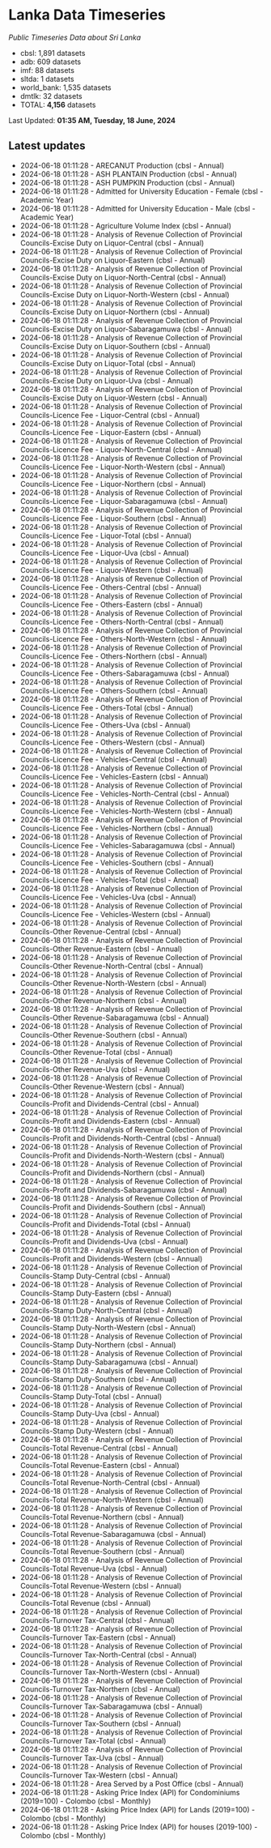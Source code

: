 # Lanka Data Timeseries
*Public Timeseries Data about Sri Lanka*

* cbsl: 1,891 datasets
* adb: 609 datasets
* imf: 88 datasets
* sltda: 1 datasets
* world_bank: 1,535 datasets
* dmtlk: 32 datasets
* TOTAL: **4,156** datasets

Last Updated: **01:35 AM, Tuesday, 18 June, 2024**

## Latest updates

* 2024-06-18 01:11:28 - ARECANUT Production (cbsl - Annual)
* 2024-06-18 01:11:28 - ASH PLANTAIN Production (cbsl - Annual)
* 2024-06-18 01:11:28 - ASH PUMPKIN Production (cbsl - Annual)
* 2024-06-18 01:11:28 - Admitted for University Education - Female (cbsl - Academic Year)
* 2024-06-18 01:11:28 - Admitted for University Education - Male (cbsl - Academic Year)
* 2024-06-18 01:11:28 - Agriculture Volume Index (cbsl - Annual)
* 2024-06-18 01:11:28 - Analysis of Revenue Collection of Provincial Councils-Excise Duty on Liquor-Central (cbsl - Annual)
* 2024-06-18 01:11:28 - Analysis of Revenue Collection of Provincial Councils-Excise Duty on Liquor-Eastern (cbsl - Annual)
* 2024-06-18 01:11:28 - Analysis of Revenue Collection of Provincial Councils-Excise Duty on Liquor-North-Central (cbsl - Annual)
* 2024-06-18 01:11:28 - Analysis of Revenue Collection of Provincial Councils-Excise Duty on Liquor-North-Western (cbsl - Annual)
* 2024-06-18 01:11:28 - Analysis of Revenue Collection of Provincial Councils-Excise Duty on Liquor-Northern (cbsl - Annual)
* 2024-06-18 01:11:28 - Analysis of Revenue Collection of Provincial Councils-Excise Duty on Liquor-Sabaragamuwa (cbsl - Annual)
* 2024-06-18 01:11:28 - Analysis of Revenue Collection of Provincial Councils-Excise Duty on Liquor-Southern (cbsl - Annual)
* 2024-06-18 01:11:28 - Analysis of Revenue Collection of Provincial Councils-Excise Duty on Liquor-Total (cbsl - Annual)
* 2024-06-18 01:11:28 - Analysis of Revenue Collection of Provincial Councils-Excise Duty on Liquor-Uva (cbsl - Annual)
* 2024-06-18 01:11:28 - Analysis of Revenue Collection of Provincial Councils-Excise Duty on Liquor-Western (cbsl - Annual)
* 2024-06-18 01:11:28 - Analysis of Revenue Collection of Provincial Councils-Licence Fee - Liquor-Central (cbsl - Annual)
* 2024-06-18 01:11:28 - Analysis of Revenue Collection of Provincial Councils-Licence Fee - Liquor-Eastern (cbsl - Annual)
* 2024-06-18 01:11:28 - Analysis of Revenue Collection of Provincial Councils-Licence Fee - Liquor-North-Central (cbsl - Annual)
* 2024-06-18 01:11:28 - Analysis of Revenue Collection of Provincial Councils-Licence Fee - Liquor-North-Western (cbsl - Annual)
* 2024-06-18 01:11:28 - Analysis of Revenue Collection of Provincial Councils-Licence Fee - Liquor-Northern (cbsl - Annual)
* 2024-06-18 01:11:28 - Analysis of Revenue Collection of Provincial Councils-Licence Fee - Liquor-Sabaragamuwa (cbsl - Annual)
* 2024-06-18 01:11:28 - Analysis of Revenue Collection of Provincial Councils-Licence Fee - Liquor-Southern (cbsl - Annual)
* 2024-06-18 01:11:28 - Analysis of Revenue Collection of Provincial Councils-Licence Fee - Liquor-Total (cbsl - Annual)
* 2024-06-18 01:11:28 - Analysis of Revenue Collection of Provincial Councils-Licence Fee - Liquor-Uva (cbsl - Annual)
* 2024-06-18 01:11:28 - Analysis of Revenue Collection of Provincial Councils-Licence Fee - Liquor-Western (cbsl - Annual)
* 2024-06-18 01:11:28 - Analysis of Revenue Collection of Provincial Councils-Licence Fee - Others-Central (cbsl - Annual)
* 2024-06-18 01:11:28 - Analysis of Revenue Collection of Provincial Councils-Licence Fee - Others-Eastern (cbsl - Annual)
* 2024-06-18 01:11:28 - Analysis of Revenue Collection of Provincial Councils-Licence Fee - Others-North-Central (cbsl - Annual)
* 2024-06-18 01:11:28 - Analysis of Revenue Collection of Provincial Councils-Licence Fee - Others-North-Western (cbsl - Annual)
* 2024-06-18 01:11:28 - Analysis of Revenue Collection of Provincial Councils-Licence Fee - Others-Northern (cbsl - Annual)
* 2024-06-18 01:11:28 - Analysis of Revenue Collection of Provincial Councils-Licence Fee - Others-Sabaragamuwa (cbsl - Annual)
* 2024-06-18 01:11:28 - Analysis of Revenue Collection of Provincial Councils-Licence Fee - Others-Southern (cbsl - Annual)
* 2024-06-18 01:11:28 - Analysis of Revenue Collection of Provincial Councils-Licence Fee - Others-Total (cbsl - Annual)
* 2024-06-18 01:11:28 - Analysis of Revenue Collection of Provincial Councils-Licence Fee - Others-Uva (cbsl - Annual)
* 2024-06-18 01:11:28 - Analysis of Revenue Collection of Provincial Councils-Licence Fee - Others-Western (cbsl - Annual)
* 2024-06-18 01:11:28 - Analysis of Revenue Collection of Provincial Councils-Licence Fee - Vehicles-Central (cbsl - Annual)
* 2024-06-18 01:11:28 - Analysis of Revenue Collection of Provincial Councils-Licence Fee - Vehicles-Eastern (cbsl - Annual)
* 2024-06-18 01:11:28 - Analysis of Revenue Collection of Provincial Councils-Licence Fee - Vehicles-North-Central (cbsl - Annual)
* 2024-06-18 01:11:28 - Analysis of Revenue Collection of Provincial Councils-Licence Fee - Vehicles-North-Western (cbsl - Annual)
* 2024-06-18 01:11:28 - Analysis of Revenue Collection of Provincial Councils-Licence Fee - Vehicles-Northern (cbsl - Annual)
* 2024-06-18 01:11:28 - Analysis of Revenue Collection of Provincial Councils-Licence Fee - Vehicles-Sabaragamuwa (cbsl - Annual)
* 2024-06-18 01:11:28 - Analysis of Revenue Collection of Provincial Councils-Licence Fee - Vehicles-Southern (cbsl - Annual)
* 2024-06-18 01:11:28 - Analysis of Revenue Collection of Provincial Councils-Licence Fee - Vehicles-Total (cbsl - Annual)
* 2024-06-18 01:11:28 - Analysis of Revenue Collection of Provincial Councils-Licence Fee - Vehicles-Uva (cbsl - Annual)
* 2024-06-18 01:11:28 - Analysis of Revenue Collection of Provincial Councils-Licence Fee - Vehicles-Western (cbsl - Annual)
* 2024-06-18 01:11:28 - Analysis of Revenue Collection of Provincial Councils-Other Revenue-Central (cbsl - Annual)
* 2024-06-18 01:11:28 - Analysis of Revenue Collection of Provincial Councils-Other Revenue-Eastern (cbsl - Annual)
* 2024-06-18 01:11:28 - Analysis of Revenue Collection of Provincial Councils-Other Revenue-North-Central (cbsl - Annual)
* 2024-06-18 01:11:28 - Analysis of Revenue Collection of Provincial Councils-Other Revenue-North-Western (cbsl - Annual)
* 2024-06-18 01:11:28 - Analysis of Revenue Collection of Provincial Councils-Other Revenue-Northern (cbsl - Annual)
* 2024-06-18 01:11:28 - Analysis of Revenue Collection of Provincial Councils-Other Revenue-Sabaragamuwa (cbsl - Annual)
* 2024-06-18 01:11:28 - Analysis of Revenue Collection of Provincial Councils-Other Revenue-Southern (cbsl - Annual)
* 2024-06-18 01:11:28 - Analysis of Revenue Collection of Provincial Councils-Other Revenue-Total (cbsl - Annual)
* 2024-06-18 01:11:28 - Analysis of Revenue Collection of Provincial Councils-Other Revenue-Uva (cbsl - Annual)
* 2024-06-18 01:11:28 - Analysis of Revenue Collection of Provincial Councils-Other Revenue-Western (cbsl - Annual)
* 2024-06-18 01:11:28 - Analysis of Revenue Collection of Provincial Councils-Profit and Dividends-Central (cbsl - Annual)
* 2024-06-18 01:11:28 - Analysis of Revenue Collection of Provincial Councils-Profit and Dividends-Eastern (cbsl - Annual)
* 2024-06-18 01:11:28 - Analysis of Revenue Collection of Provincial Councils-Profit and Dividends-North-Central (cbsl - Annual)
* 2024-06-18 01:11:28 - Analysis of Revenue Collection of Provincial Councils-Profit and Dividends-North-Western (cbsl - Annual)
* 2024-06-18 01:11:28 - Analysis of Revenue Collection of Provincial Councils-Profit and Dividends-Northern (cbsl - Annual)
* 2024-06-18 01:11:28 - Analysis of Revenue Collection of Provincial Councils-Profit and Dividends-Sabaragamuwa (cbsl - Annual)
* 2024-06-18 01:11:28 - Analysis of Revenue Collection of Provincial Councils-Profit and Dividends-Southern (cbsl - Annual)
* 2024-06-18 01:11:28 - Analysis of Revenue Collection of Provincial Councils-Profit and Dividends-Total (cbsl - Annual)
* 2024-06-18 01:11:28 - Analysis of Revenue Collection of Provincial Councils-Profit and Dividends-Uva (cbsl - Annual)
* 2024-06-18 01:11:28 - Analysis of Revenue Collection of Provincial Councils-Profit and Dividends-Western (cbsl - Annual)
* 2024-06-18 01:11:28 - Analysis of Revenue Collection of Provincial Councils-Stamp Duty-Central (cbsl - Annual)
* 2024-06-18 01:11:28 - Analysis of Revenue Collection of Provincial Councils-Stamp Duty-Eastern (cbsl - Annual)
* 2024-06-18 01:11:28 - Analysis of Revenue Collection of Provincial Councils-Stamp Duty-North-Central (cbsl - Annual)
* 2024-06-18 01:11:28 - Analysis of Revenue Collection of Provincial Councils-Stamp Duty-North-Western (cbsl - Annual)
* 2024-06-18 01:11:28 - Analysis of Revenue Collection of Provincial Councils-Stamp Duty-Northern (cbsl - Annual)
* 2024-06-18 01:11:28 - Analysis of Revenue Collection of Provincial Councils-Stamp Duty-Sabaragamuwa (cbsl - Annual)
* 2024-06-18 01:11:28 - Analysis of Revenue Collection of Provincial Councils-Stamp Duty-Southern (cbsl - Annual)
* 2024-06-18 01:11:28 - Analysis of Revenue Collection of Provincial Councils-Stamp Duty-Total (cbsl - Annual)
* 2024-06-18 01:11:28 - Analysis of Revenue Collection of Provincial Councils-Stamp Duty-Uva (cbsl - Annual)
* 2024-06-18 01:11:28 - Analysis of Revenue Collection of Provincial Councils-Stamp Duty-Western (cbsl - Annual)
* 2024-06-18 01:11:28 - Analysis of Revenue Collection of Provincial Councils-Total Revenue-Central (cbsl - Annual)
* 2024-06-18 01:11:28 - Analysis of Revenue Collection of Provincial Councils-Total Revenue-Eastern (cbsl - Annual)
* 2024-06-18 01:11:28 - Analysis of Revenue Collection of Provincial Councils-Total Revenue-North-Central (cbsl - Annual)
* 2024-06-18 01:11:28 - Analysis of Revenue Collection of Provincial Councils-Total Revenue-North-Western (cbsl - Annual)
* 2024-06-18 01:11:28 - Analysis of Revenue Collection of Provincial Councils-Total Revenue-Northern (cbsl - Annual)
* 2024-06-18 01:11:28 - Analysis of Revenue Collection of Provincial Councils-Total Revenue-Sabaragamuwa (cbsl - Annual)
* 2024-06-18 01:11:28 - Analysis of Revenue Collection of Provincial Councils-Total Revenue-Southern (cbsl - Annual)
* 2024-06-18 01:11:28 - Analysis of Revenue Collection of Provincial Councils-Total Revenue-Uva (cbsl - Annual)
* 2024-06-18 01:11:28 - Analysis of Revenue Collection of Provincial Councils-Total Revenue-Western (cbsl - Annual)
* 2024-06-18 01:11:28 - Analysis of Revenue Collection of Provincial Councils-Total Revenue (cbsl - Annual)
* 2024-06-18 01:11:28 - Analysis of Revenue Collection of Provincial Councils-Turnover Tax-Central (cbsl - Annual)
* 2024-06-18 01:11:28 - Analysis of Revenue Collection of Provincial Councils-Turnover Tax-Eastern (cbsl - Annual)
* 2024-06-18 01:11:28 - Analysis of Revenue Collection of Provincial Councils-Turnover Tax-North-Central (cbsl - Annual)
* 2024-06-18 01:11:28 - Analysis of Revenue Collection of Provincial Councils-Turnover Tax-North-Western (cbsl - Annual)
* 2024-06-18 01:11:28 - Analysis of Revenue Collection of Provincial Councils-Turnover Tax-Northern (cbsl - Annual)
* 2024-06-18 01:11:28 - Analysis of Revenue Collection of Provincial Councils-Turnover Tax-Sabaragamuwa (cbsl - Annual)
* 2024-06-18 01:11:28 - Analysis of Revenue Collection of Provincial Councils-Turnover Tax-Southern (cbsl - Annual)
* 2024-06-18 01:11:28 - Analysis of Revenue Collection of Provincial Councils-Turnover Tax-Total (cbsl - Annual)
* 2024-06-18 01:11:28 - Analysis of Revenue Collection of Provincial Councils-Turnover Tax-Uva (cbsl - Annual)
* 2024-06-18 01:11:28 - Analysis of Revenue Collection of Provincial Councils-Turnover Tax-Western (cbsl - Annual)
* 2024-06-18 01:11:28 - Area Served by a Post Office (cbsl - Annual)
* 2024-06-18 01:11:28 - Asking Price Index (API) for Condominiums (2019=100) - Colombo (cbsl - Monthly)
* 2024-06-18 01:11:28 - Asking Price Index (API) for Lands (2019=100) - Colombo (cbsl - Monthly)
* 2024-06-18 01:11:28 - Asking Price Index (API) for houses (2019-100) - Colombo (cbsl - Monthly)